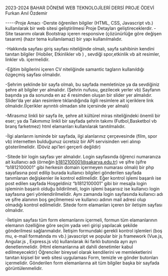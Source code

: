   2023-2024 BAHAR DÖNEMİ
  WEB TEKNOLOJİLERİ DERSİ
  PROJE ÖDEVİ
Furkan Anıl Özdemir 

-----Proje Amacı
-Derste öğrenilen bilgiler (HTML, CSS, Javascript vb.) kullanılarak bir web sitesi geliştirilmesi
Proje Detayları
geliştireceklerdir.
-Site tasarımı olarak Bootstrap içeren responsive (çözünürlüğe göre değişen tasarım) (hazır tema
kullanılamaz) bir yapı kullanılmalıdır.

-Hakkında sayfası giriş sayfası niteliğinde olmalı, sayfa sahibinin kendini tanıtan bilgiler (Hobiler,
Etkinlikler vb ) , sevdiği spor,etkinlik vb ait resimler, linkler vb. içermelidir.

-Eğitim bilgilerini içeren CV niteliğinde samantic tagların kullanıldığı özgeçmiş sayfası olmalıdır.

-Şehrim şeklinde bir sayfa olmalı, bu sayfada memletinize ya da sevdiğiniz şehre ait bilgiler yer
almalıdır. (Şehrin nufusu, gezilecek yerler vb) Sayfanın başında ya da sonunda en az 4 resimden
oluşan bir slider yer almalıdır. Slider’da yer alan resimlere tıklandığında ilgili resimlere ait içeriklere
link olmalıdır.(İçerikler ayrıntılı olmadan site içersinde yer almalı)

-Mirasımız linkli bir sayfa ile, şehre ait kültürel miras niteliğindeki önemli bir eser; ya da Takımımız
linkli bir sayfada şehrin takımı (Futbol,Basketbol vb branş farketmez) html elamanları kullanılarak
tanıtılmalıdır.

-İlgi alanlarım isminde bir sayfada, ilgi alanlarınız çerçevesinde (film, spor vb) internetten bulduğunuz
ücretsiz bir API servisinden veri alınıp gösterilmelidir. (Döviz api’leri gerçerli değildir)

-Sitede bir login sayfası yer almalıdır. Login sayfasında öğrenci numaranıza ait kullanıcı adı (örneğin
b1812100001@sakarya.edu.tr) ve şifre (şifre “b1812100001” gibi herkesin domain içermeyen
numarası olmalı) bir php sayafasına post edilip burada kullanıcı bilgileri gönderilen sayfada
tanımlanan değişkenler ile kontrol edilmelidir. Eğer kontrol işlemi başarılı ise post edilen sayfada
Hoşgeldiniz “b1812100001” gibi bir mesajla login işleminin başarılı olduğu bildirilmeli, login işlemi
başarısız ise kullanıcı login sayfasına geri yönlendirilmelidir. Aynı zamanda login sayfasında kullanıcı
adı ve şifre alanının boş geçilmemesi ve kullanıcı adının mail adresi olup olmadığı kontrol edilmelidir.
Sitede form elamanları içeren bir iletişim sayfası olmalıdır.

-İletişim sayfası tüm form elemanlarını içermeli, formun tüm elamanlarının elemanın özelliğine
göre seçim yada veri girişi yapılacak şekilde gönderilmesi sağlanmalıdır.
İletişim formundaki gerekli kontrol işlemleri (boş mu, e-mail formatında mı vb.) javascript ve
popular bir js framework (Vue.js, Angular.js , Express.js vb) kullanılarak iki farklı butonda ayrı ayrı
denetlenmelidir. (Html elemanlarına ait dahili denetimler kabul edilmeyecektir)
Öğrenciler bireysel olarak kendilerini ve memleketlerini tanıtan kişisel bir web sitesi uygulaması
Form, temizle ve gönder butonları içermelidir.
Gönderilen form elemanlarına ait tüm bilgiler başka bir sayfada görüntülenmelidir.
